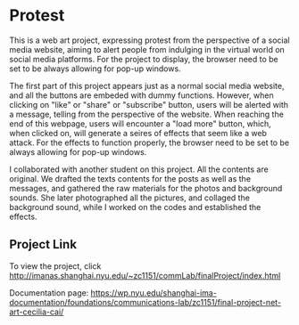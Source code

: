 # Protest
This is a web art project, expressing protest from the perspective of a social media website, aiming to alert people from indulging in the virtual world on social media platforms. For the project to display, the browser need to be set to be always allowing for pop-up windows.

The first part of this project appears just as a normal social media website, and all the buttons are embeded with dummy functions. However, when clicking on "like" or "share" or "subscribe" button, users will be alerted with a message, telling from the perspective of the website. When reaching the end of this webpage, users will encounter a "load more" button, which, when clicked on, will generate a seires of effects that seem like a web attack. For the effects to function properly, the browser need to be set to be always allowing for pop-up windows.

I collaborated with another student on this project. All the contents are original. We drafted the texts contents for the posts as well as the messages, and gathered the raw materials for the photos and background sounds. She later photographed all the pictures, and collaged the background sound, while I worked on the codes and established the effects.

## Project Link
To view the project, click http://imanas.shanghai.nyu.edu/~zc1151/commLab/finalProject/index.html                         

Documentation page: https://wp.nyu.edu/shanghai-ima-documentation/foundations/communications-lab/zc1151/final-project-net-art-cecilia-cai/
